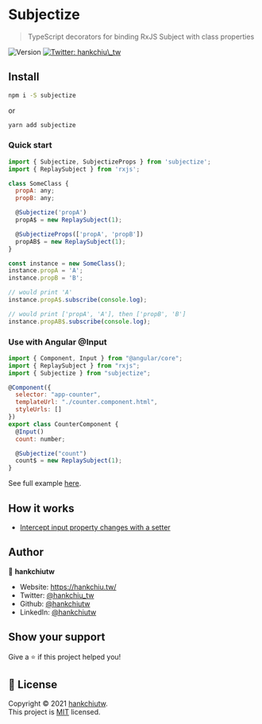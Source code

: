 # Subjectize
> TypeScript decorators for binding RxJS Subject with class properties

<p>
<img alt="Version" src="https://img.shields.io/npm/v/subjectize" />
<a href="https://twitter.com/hankchiu\_tw" target="_blank">
<img alt="Twitter: hankchiu\_tw" src="https://img.shields.io/twitter/url?style=social&url=https%3A%2F%2Ftwitter.com%2Fhankchiu_tw" />
</a>
</p>

## Install

```sh
npm i -S subjectize
```
or

```sh
yarn add subjectize
```


### Quick start
```js
import { Subjectize, SubjectizeProps } from 'subjectize';
import { ReplaySubject } from 'rxjs';

class SomeClass {
  propA: any;
  propB: any;

  @Subjectize('propA')
  propA$ = new ReplaySubject(1);

  @SubjectizeProps(['propA', 'propB'])
  propAB$ = new ReplaySubject(1);
}

const instance = new SomeClass();
instance.propA = 'A';
instance.propB = 'B';

// would print 'A'
instance.propA$.subscribe(console.log);

// would print ['propA', 'A'], then ['propB', 'B']
instance.propAB$.subscribe(console.log);

```


### Use with Angular @Input
```js
import { Component, Input } from "@angular/core";
import { ReplaySubject } from "rxjs";
import { Subjectize } from "subjectize";

@Component({
  selector: "app-counter",
  templateUrl: "./counter.component.html",
  styleUrls: []
})
export class CounterComponent {
  @Input()
  count: number;

  @Subjectize("count")
  count$ = new ReplaySubject(1);
}
```
See full example [here](https://codesandbox.io/s/goofy-wu-q5w9q?file=/src/app/demo/counter.component.ts).

## How it works
- [Intercept input property changes with a setter](https://angular.io/guide/component-interaction#intercept-input-property-changes-with-a-setter)


## Author

👤 **hankchiutw**

* Website: https://hankchiu.tw/
* Twitter: [@hankchiu\_tw](https://twitter.com/hankchiu\_tw)
* Github: [@hankchiutw](https://github.com/hankchiutw)
* LinkedIn: [@hankchiutw](https://linkedin.com/in/hankchiutw)

## Show your support

Give a ⭐️ if this project helped you!

## 📝 License

Copyright © 2021 [hankchiutw](https://github.com/hankchiutw).<br />
This project is [MIT](LICENSE) licensed.
